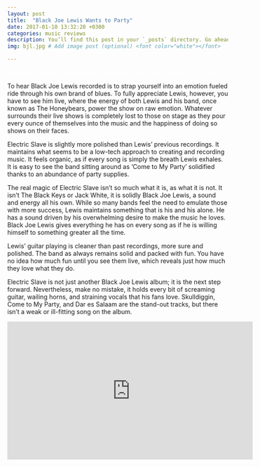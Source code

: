 ```yaml
---
layout: post
title:  "Black Joe Lewis Wants to Party"
date: 2017-01-10 13:32:20 +0300
categories: music reviews
description: You’ll find this post in your `_posts` directory. Go ahead and edit it and re-build the site to see your changes. # Add post description (optional)
img: bjl.jpg # Add image post (optional) <font color="white"></font>

---
```

<font color="white">Strap yourself into an emotion fueled ride through his own brand of blues.                                </font>

To hear Black Joe Lewis recorded is to strap yourself into an emotion fueled ride through his own brand of blues. To fully appreciate Lewis, however, you have to see him live, where the energy of both Lewis and his band, once known as The Honeybears, power the show on raw emotion. Whatever surrounds their live shows is completely lost to those on stage as they pour every ounce of themselves into the music and the happiness of doing so shows on their faces.

Electric Slave is slightly more polished than Lewis’ previous recordings. It maintains what seems to be a low-tech approach to creating and recording music. It feels organic, as if every song is simply the breath Lewis exhales. It is easy to see the band sitting around as ‘Come to My Party’ solidified thanks to an abundance of party supplies. 

The real magic of Electric Slave isn’t so much what it is, as what it is not. It isn’t The Black Keys or Jack White, it is solidly Black Joe Lewis, a sound and energy all his own. While so many bands feel the need to emulate those with more success, Lewis maintains something that is his and his alone. He has a sound driven by his overwhelming desire to make the music he loves. Black Joe Lewis gives everything he has on every song as if he is willing himself to something greater all the time.

Lewis’ guitar playing is cleaner than past recordings, more sure and polished. The band as always remains solid and packed with fun. You have no idea how much fun until you see them live, which reveals just how much they love what they do.

Electric Slave is not just another Black Joe Lewis album; it is the next step forward. Nevertheless, make no mistake, it holds every bit of screaming guitar, wailing horns, and straining vocals that his fans love. Skulldiggin, Come to My Party, and Dar es Salaam are the stand-out tracks, but there isn’t a weak or ill-fitting song on the album. 

<iframe width="560" height="315" src="https://www.youtube.com/embed/GX_FqyjbIIo" frameborder="0" allow="accelerometer; autoplay; encrypted-media; gyroscope; picture-in-picture" allowfullscreen></iframe>